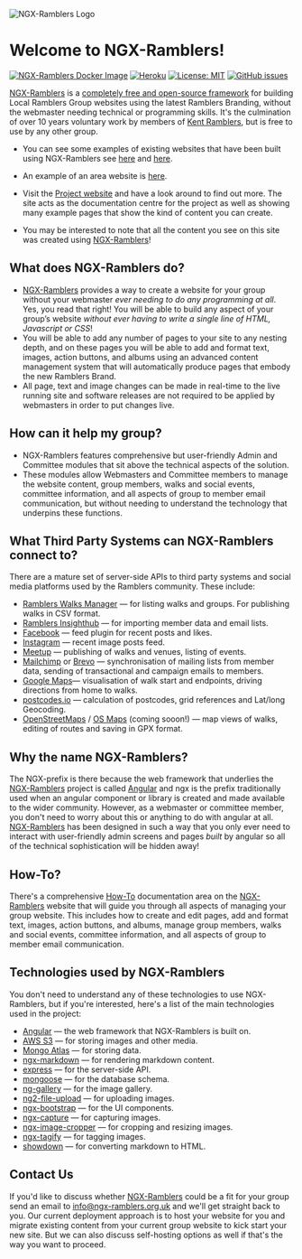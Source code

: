 ![NGX-Ramblers Logo](https://www.ngx-ramblers.org.uk/api/aws/s3/logos/21b1e74f-f0f0-4ad3-9bf4-6d894ed02fcd.png)

# Welcome to NGX-Ramblers!

[![NGX-Ramblers Docker Image](https://github.com/nbarrett/ngx-ramblers/actions/workflows/build-push-and-deploy-ngx-ramblers-docker-image-via-heroku.yml/badge.svg)](https://github.com/nbarrett/ngx-ramblers/actions/workflows/build-push-and-deploy-ngx-ramblers-docker-image.yml)
[![Heroku](https://img.shields.io/badge/heroku-%23430098.svg?style=&logo=heroku&logoColor=white)](https://github.com/nbarrett/ngx-ramblers/deployments/ngx-ramblers-staging)
[![License: MIT](https://img.shields.io/badge/License-MIT-yellow.svg)](https://opensource.org/licenses/MIT)
[![GitHub issues](https://img.shields.io/github/issues/nbarrett/ngx-ramblers)](https://github.com/nbarrett/ngx-ramblers/issues)

[NGX-Ramblers](https://www.ngx-ramblers.org.uk/) is a [completely free and open-source framework](https://github.com/nbarrett/ngx-ramblers) for building Local Ramblers Group websites using the latest Ramblers Branding, without the webmaster needing technical or programming skills. It's the culmination of over 10 years voluntary work by members of [Kent Ramblers](https://www.ngx-ramblers.org.uk/how-to/committee/editing-content/example-pages/site-migrations/kent-ramblers), but is free to use by any other group.

- You can see some examples of existing websites that have been built using NGX-Ramblers see [here](https://www.ekwg.co.uk/) and [here](https://www.canterburyramblers.org.uk/).
- An example of an area website is [here](https://www.ngx-ramblers.org.uk/how-to/committee/editing-content/example-pages/site-migrations/kent-ramblers).

- Visit the [Project website](https://www.ngx-ramblers.org.uk/) and have a look around to find out more. The site acts as the documentation centre for the project as well as showing many example pages that show the kind of content you can create.
- You may be interested to note that all the content you see on this site was created using [NGX-Ramblers](https://www.ngx-ramblers.org.uk/)!

## What does NGX-Ramblers do?

- [NGX-Ramblers](https://www.ngx-ramblers.org.uk/) provides a way to create a website for your group without your webmaster _ever needing to do any programming at all_. Yes, you read that right! You will be able to build any aspect of your group’s website _without ever having to write a single line of HTML, Javascript or CSS_!
- You will be able to add any number of pages to your site to any nesting depth, and on these pages you will be able to add and format text, images, action buttons, and albums using an advanced content management system that will automatically produce pages that embody the new Ramblers Brand.
- All page, text and image changes can be made in real-time to the live running site and software releases are not required to be applied by webmasters in order to put changes live.

## How can it help my group?

- NGX-Ramblers features comprehensive but user-friendly Admin and Committee modules that sit above the technical aspects of the solution.
- These modules allow Webmasters and Committee members to manage the website content, group members, walks and social events, committee information, and all aspects of group to member email communication, but without needing to understand the technology that underpins these functions.

## What Third Party Systems can NGX-Ramblers connect to?

There are a mature set of server-side APIs to third party systems and social media platforms used by the Ramblers community. These include:

- [Ramblers Walks Manager](https://walks-manager.ramblers.org.uk/walks-manager) — for listing walks and groups. For publishing walks in CSV format.
- [Ramblers Insighthub](https://insight.ramblers.org.uk/) — for importing member data and email lists.
- [Facebook](https://www.facebook.com/) — feed plugin for recent posts and likes.
- [Instagram](https://www.instagram.com/) — recent image posts feed.
- [Meetup](https://www.meetup.com/) — publishing of walks and venues, listing of events.
- [Mailchimp](https://mailchimp.com/) or [Brevo](https://www.brevo.com/) — synchronisation of mailing lists from member data, sending of transactional and campaign emails to members.
- [Google Maps](https://developers.google.com/maps)— visualisation of walk start and endpoints, driving directions from home to walks.
- [postcodes.io](https://postcodes.io/) — calculation of postcodes, grid references and Lat/long Geocoding.
- [OpenStreetMaps](https://www.openstreetmap.org/) / [OS Maps](https://osdatahub.os.uk/) (coming sooon!) — map views of walks, editing of routes and saving in GPX format.

## Why the name NGX-Ramblers?

The NGX-prefix is there because the web framework that underlies the [NGX-Ramblers](https://www.ngx-ramblers.org.uk/) project is called [Angular](https://angular.dev/) and ngx is the prefix traditionally used when an angular component or library is created and made available to the wider community. However, as a webmaster or committee member, you don't need to worry about this or anything to do with angular at all. [NGX-Ramblers](https://www.ngx-ramblers.org.uk/) has been designed in such a way that you only ever need to interact with user-friendly admin screens and pages _built_ by angular so all of the technical sophistication will be hidden away!

## How-To?

There's a comprehensive [How-To](https://www.ngx-ramblers.org.uk/how-to/committee) documentation area on the [NGX-Ramblers](https://www.ngx-ramblers.org.uk/) website that will guide you through all aspects of managing your group website. This includes how to create and edit pages, add and format text, images, action buttons, and albums, manage group members, walks and social events, committee information, and all aspects of group to member email communication.

## Technologies used by NGX-Ramblers
You don't need to understand any of these technologies to use NGX-Ramblers, but if you're interested, here's a list of the main technologies used in the project:
- [Angular](https://angular.dev/) — the web framework that NGX-Ramblers is built on.
- [AWS S3](https://aws.amazon.com/pm/serv-s3/) — for storing images and other media.
- [Mongo Atlas](https://www.mongodb.com/lp/cloud/atlas/try4) — for storing data.
- [ngx-markdown](https://github.com/jfcere/ngx-markdown) — for rendering markdown content.
- [express](https://expressjs.com/) — for the server-side API.
- [mongoose](https://mongoosejs.com/) — for the database schema.
- [ng-gallery](https://ngx-gallery.netlify.app/) — for the image gallery.
- [ng2-file-upload](https://valor-software.com/ng2-file-upload/) — for uploading images.
- [ngx-bootstrap](https://valor-software.com/ngx-bootstrap) — for the UI components.
- [ngx-capture](https://github.com/Wanchai/ngx-capture) — for capturing images.
- [ngx-image-cropper](https://github.com/Mawi137/ngx-image-cropper.git) — for cropping and resizing images.
- [ngx-tagify](https://github.com/Brakebein/ngx-tagify) — for tagging images.
- [showdown](http://showdownjs.com/) — for converting markdown to HTML.

## Contact Us

If you'd like to discuss whether [NGX-Ramblers](https://www.ngx-ramblers.org.uk/) could be a fit for your group send an email to [info@ngx-ramblers.org.uk](mailto:info@ngx-ramblers.org.uk) and we'll get straight back to you.
Our current deployment approach is to host your website for you and migrate existing content from your current group website to kick start your new site. But we can also discuss self-hosting options as well if that's the way you want to proceed.
